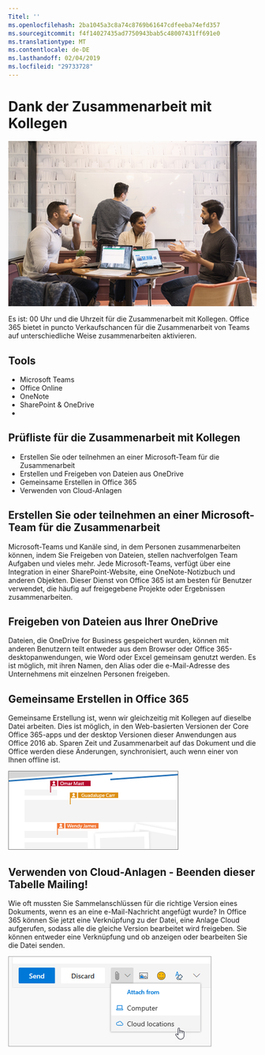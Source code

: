 ```yaml
---
Titel: ''
ms.openlocfilehash: 2ba1045a3c8a74c8769b61647cdfeeba74efd357
ms.sourcegitcommit: f4f14027435ad7750943bab5c48007431ff691e0
ms.translationtype: MT
ms.contentlocale: de-DE
ms.lasthandoff: 02/04/2019
ms.locfileid: "29733728"
---
```

# <a name="collaborating-with-colleagues"></a>Dank der Zusammenarbeit mit Kollegen

![Visual Zug](media/ditl_collab.png)

Es ist: 00 Uhr und die Uhrzeit für die Zusammenarbeit mit Kollegen. Office 365 bietet in puncto Verkaufschancen für die Zusammenarbeit von Teams auf unterschiedliche Weise zusammenarbeiten aktivieren. 

## <a name="tools"></a>Tools
- Microsoft Teams
- Office Online
- OneNote
- SharePoint & OneDrive
- 
## <a name="checklist-for-collaborating-with-colleagues"></a>Prüfliste für die Zusammenarbeit mit Kollegen
- Erstellen Sie oder teilnehmen an einer Microsoft-Team für die Zusammenarbeit
- Erstellen und Freigeben von Dateien aus OneDrive 
- Gemeinsame Erstellen in Office 365 
- Verwenden von Cloud-Anlagen

## <a name="create-or-join-a-microsoft-team-for-collaboration"></a>Erstellen Sie oder teilnehmen an einer Microsoft-Team für die Zusammenarbeit

Microsoft-Teams und Kanäle sind, in dem Personen zusammenarbeiten können, indem Sie Freigeben von Dateien, stellen nachverfolgen Team Aufgaben und vieles mehr. Jede Microsoft-Teams, verfügt über eine Integration in einer SharePoint-Website, eine OneNote-Notizbuch und anderen Objekten. Dieser Dienst von Office 365 ist am besten für Benutzer verwendet, die häufig auf freigegebene Projekte oder Ergebnissen zusammenarbeiten. 

## <a name="share-files-from-your-onedrive"></a>Freigeben von Dateien aus Ihrer OneDrive
Dateien, die OneDrive for Business gespeichert wurden, können mit anderen Benutzern teilt entweder aus dem Browser oder Office 365-desktopanwendungen, wie Word oder Excel gemeinsam genutzt werden. Es ist möglich, mit ihren Namen, den Alias oder die e-Mail-Adresse des Unternehmens mit einzelnen Personen freigeben. 

## <a name="co-create-in-office-365"></a>Gemeinsame Erstellen in Office 365
Gemeinsame Erstellung ist, wenn wir gleichzeitig mit Kollegen auf dieselbe Datei arbeiten. Dies ist möglich, in den Web-basierten Versionen der Core Office 365-apps und der desktop Versionen dieser Anwendungen aus Office 2016 ab.  Sparen Zeit und Zusammenarbeit auf das Dokument und die Office werden diese Änderungen, synchronisiert, auch wenn einer von Ihnen offline ist. 

![Co-Autor in Word](media/ditl_coauth.png)

## <a name="use-cloud-attachments---stop-emailing-that-spreadsheet"></a>Verwenden von Cloud-Anlagen - Beenden dieser Tabelle Mailing!
Wie oft mussten Sie Sammelanschlüssen für die richtige Version eines Dokuments, wenn es an eine e-Mail-Nachricht angefügt wurde? In Office 365 können Sie jetzt eine Verknüpfung zu der Datei, eine Anlage Cloud aufgerufen, sodass alle die gleiche Version bearbeitet wird freigeben.  Sie können entweder eine Verknüpfung und ob anzeigen oder bearbeiten Sie die Datei senden. 

![Cloud-Anlage](media/ditl_cloudattach.png)


